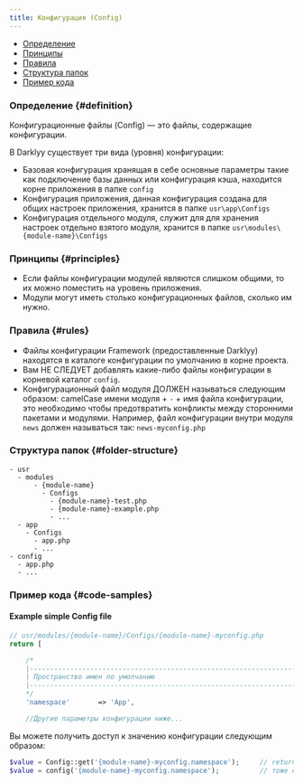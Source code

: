 ```yaml
---
title: Конфигурация (Config)
---
```


- [Определение](#definition)
- [Принципы](#principles)
- [Правила](#rules)
- [Структура папок](#folder-structure)
- [Пример кода](#code-samples)

### Определение {#definition}

Конфигурационные файлы (Config) — это файлы, содержащие конфигурации.

В Darklyy существует три вида (уровня) конфигурации:
- Базовая конфигурация хранящая в себе основные параметры такие как подключение базы данных или конфигурация кэша, находится корне приложения в папке `config`
- Конфигурация приложения, данная конфигурация создана для общих настроек приложения, хранится в папке `usr\app\Configs`
- Конфигурация отдельного модуля, служит для для хранения настроек отдельно взятого модуля, хранится в папке `usr\modules\{module-name}\Configs`

### Принципы {#principles}

- Если файлы конфигурации модулей являются слишком общими, то их можно поместить на уровень приложения.
- Модули могут иметь столько конфигурационных файлов, сколько им нужно.

### Правила {#rules}

- Файлы конфигурации Framework (предоставленные Darklyy) находятся в каталоге конфигурации по умолчанию в корне проекта.
- Вам НЕ СЛЕДУЕТ добавлять какие-либо файлы конфигурации в корневой каталог `config`.
- Конфигурационный файл модуля ДОЛЖЕН называться следующим образом:
   camelCase имени модуля + `-` + имя файла конфигурации, это необходимо чтобы предотвратить конфликты между сторонними пакетами и модулями.
   Например, файл конфигурации внутри  модуля `news` должен называться так: `news-myconfig.php`

### Структура папок {#folder-structure}

```
- usr
  - modules
      - {module-name}
        - Configs
          - {module-name}-test.php
          - {module-name}-example.php
          - ...
  - app
    - Configs
      - app.php
      - ...
- config
  - app.php
  - ...
```

### Пример кода {#code-samples}

#### Example simple Config file

```php
// usr/modules/{module-name}/Configs/{module-name}-myconfig.php
return [

    /*
    |--------------------------------------------------------------------------
    | Пространство имен по умолчанию
    |--------------------------------------------------------------------------
    */
    'namespace'       => 'App',

    //Другие параметры конфигурации ниже...
```
Вы можете получить доступ к значению конфигурации следующим образом:
```php
$value = Config::get('{module-name}-myconfig.namespace');     // returns 'App'
$value = config('{module-name}-myconfig.namespace');          // тоже самое 
```


